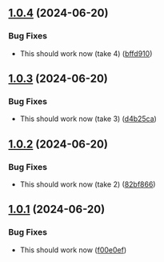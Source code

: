 ## [1.0.4](https://github.com/webaps/gedcom/compare/v1.0.3...v1.0.4) (2024-06-20)


### Bug Fixes

* This should work now (take 4) ([bffd910](https://github.com/webaps/gedcom/commit/bffd910918e6ec1d54c7f3127e6d07144887e4b1))



## [1.0.3](https://github.com/webaps/gedcom/compare/v1.0.2...v1.0.3) (2024-06-20)


### Bug Fixes

* This should work now (take 3) ([d4b25ca](https://github.com/webaps/gedcom/commit/d4b25ca524e1744b996feea82d572f714adf683c))



## [1.0.2](https://github.com/webaps/gedcom/compare/v1.0.1...v1.0.2) (2024-06-20)


### Bug Fixes

* This should work now (take 2) ([82bf866](https://github.com/webaps/gedcom/commit/82bf8661991372bae0854a8722a07dbad6325088))



## [1.0.1](https://github.com/webaps/gedcom/compare/f00e0efaa1d345bd35c0c404a65763c04fcddccd...v1.0.1) (2024-06-20)


### Bug Fixes

* This should work now ([f00e0ef](https://github.com/webaps/gedcom/commit/f00e0efaa1d345bd35c0c404a65763c04fcddccd))



